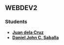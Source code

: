 ## WEBDEV2

### Students
- **[Juan dela Cruz](mailto:juan.delacruz@liham.ph)**
- **[Daniel John C. Saballa](mailto:danieljohnsaballa@student.laverdad.edu.ph)**
